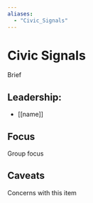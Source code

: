 ```yaml
---
aliases:
  - "Civic_Signals"
---
```

# Civic Signals

Brief

## Leadership:

- [[name]]

## Focus

Group focus

## Caveats 

Concerns with this item